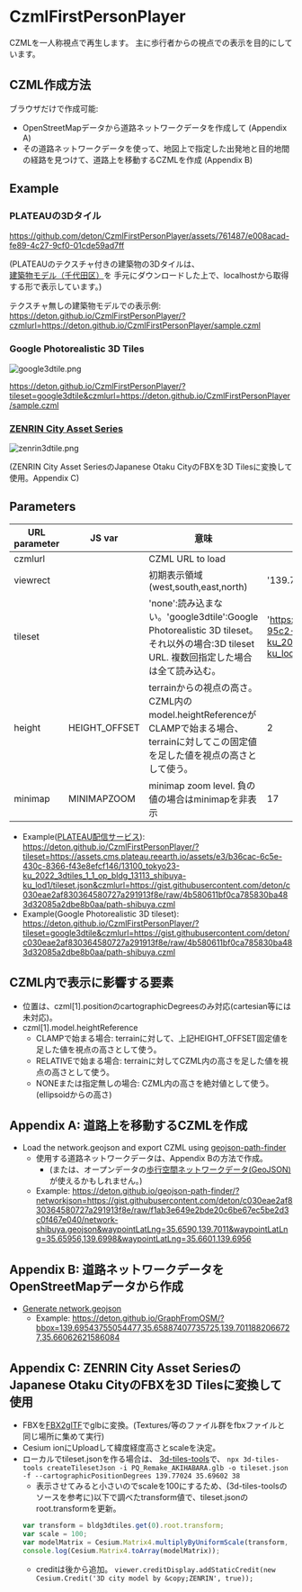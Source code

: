 # CzmlFirstPersonPlayer

CZMLを一人称視点で再生します。
主に歩行者からの視点での表示を目的にしています。

## CZML作成方法

ブラウザだけで作成可能:
* OpenStreetMapデータから道路ネットワークデータを作成して (Appendix A)
* その道路ネットワークデータを使って、地図上で指定した出発地と目的地間の経路を見つけて、道路上を移動するCZMLを作成 (Appendix B)

## Example

### PLATEAUの3Dタイル
https://github.com/deton/CzmlFirstPersonPlayer/assets/761487/e008acad-fe89-4c27-9cf0-01cde59ad7ff

(PLATEAUのテクスチャ付きの建築物の3Dタイルは、
[建築物モデル（千代田区）](https://www.geospatial.jp/ckan/dataset/plateau)を
手元にダウンロードした上で、localhostから取得する形で表示しています。)

テクスチャ無しの建築物モデルでの表示例:
https://deton.github.io/CzmlFirstPersonPlayer/?czmlurl=https://deton.github.io/CzmlFirstPersonPlayer/sample.czml

### Google Photorealistic 3D Tiles

![google3dtile.png](https://github.com/deton/CzmlFirstPersonPlayer/assets/761487/18d4a062-e8b3-49bb-a819-9b10e92bcd27)

https://deton.github.io/CzmlFirstPersonPlayer/?tileset=google3dtile&czmlurl=https://deton.github.io/CzmlFirstPersonPlayer/sample.czml

### [ZENRIN City Asset Series](https://www.zenrin.co.jp/contents/product/service/3d/asset/)

![zenrin3dtile.png]()

(ZENRIN City Asset SeriesのJapanese Otaku CityのFBXを3D Tilesに変換して使用。Appendix C)

## Parameters
|URL parameter | JS var | 意味 | default |
|---|---|---|---|
|czmlurl||CZML URL to load||
|viewrect||初期表示領域(west,south,east,north)|'139.7688,35.6970,139.7761,35.7031'|
|tileset||'none':読み込まない。'google3dtile':Google Photorealistic 3D tileset。それ以外の場合:3D tileset URL. 複数回指定した場合は全て読み込む。|'https://assets.cms.plateau.reearth.io/assets/aa/ecf312-95c2-4e24-8351-642f27e447b6/13100_tokyo23-ku_2022_3dtiles_1_1_op_bldg_13101_chiyoda-ku_lod1/tileset.json'|
|height|HEIGHT_OFFSET|terrainからの視点の高さ。CZML内のmodel.heightReferenceがCLAMPで始まる場合、terrainに対してこの固定値を足した値を視点の高さとして使う。|2|
|minimap|MINIMAPZOOM|minimap zoom level. 負の値の場合はminimapを非表示|17|

* Example([PLATEAU配信サービス](https://github.com/Project-PLATEAU/plateau-streaming-tutorial)): https://deton.github.io/CzmlFirstPersonPlayer/?tileset=https://assets.cms.plateau.reearth.io/assets/e3/b36cac-6c5e-430c-8366-f43e8efcf146/13100_tokyo23-ku_2022_3dtiles_1_1_op_bldg_13113_shibuya-ku_lod1/tileset.json&czmlurl=https://gist.githubusercontent.com/deton/c030eae2af830364580727a291913f8e/raw/4b580611bf0ca785830ba483d32085a2dbe8b0aa/path-shibuya.czml
* Example(Google Photorealistic 3D tileset): https://deton.github.io/CzmlFirstPersonPlayer/?tileset=google3dtile&czmlurl=https://gist.githubusercontent.com/deton/c030eae2af830364580727a291913f8e/raw/4b580611bf0ca785830ba483d32085a2dbe8b0aa/path-shibuya.czml

## CZML内で表示に影響する要素
* 位置は、czml[1].positionのcartographicDegreesのみ対応(cartesian等には未対応)。
* czml[1].model.heightReference
  * CLAMPで始まる場合: terrainに対して、上記HEIGHT_OFFSET固定値を足した値を視点の高さとして使う。
  * RELATIVEで始まる場合: terrainに対してCZML内の高さを足した値を視点の高さとして使う。
  * NONEまたは指定無しの場合: CZML内の高さを絶対値として使う。(ellipsoidからの高さ)

## Appendix A: 道路上を移動するCZMLを作成
* Load the network.geojson and export CZML using [geojson-path-finder](https://github.com/deton/geojson-path-finder)
  * 使用する道路ネットワークデータは、Appendix Bの方法で作成。
    * (または、オープンデータの[歩行空間ネットワークデータ(GeoJSON)](https://www.geospatial.jp/ckan/dataset/0401)が使えるかもしれません。)
  * Example: https://deton.github.io/geojson-path-finder/?networkjson=https://gist.githubusercontent.com/deton/c030eae2af830364580727a291913f8e/raw/f1ab3e649e2bde20c6be67ec5be2d3c0f467e040/network-shibuya.geojson&waypointLatLng=35.6590,139.7011&waypointLatLng=35.65956,139.6998&waypointLatLng=35.6601,139.6956

## Appendix B: 道路ネットワークデータをOpenStreetMapデータから作成
* [Generate network.geojson](https://github.com/deton/GraphFromOSM)
  * Example: https://deton.github.io/GraphFromOSM/?bbox=139.69543755054477,35.65887407735725,139.7011882066727,35.66062621586084


## Appendix C: ZENRIN City Asset SeriesのJapanese Otaku CityのFBXを3D Tilesに変換して使用
* FBXを[FBX2glTF](https://github.com/godotengine/FBX2glTF)でglbに変換。(Textures/等のファイル群をfbxファイルと同じ場所に集めて実行)
* Cesium ionにUploadして緯度経度高さとscaleを決定。
* ローカルでtileset.jsonを作る場合は、
  [3d-tiles-tools](https://github.com/CesiumGS/3d-tiles-tools#createtilesetjson)で、
  `npx 3d-tiles-tools createTilesetJson -i PQ_Remake_AKIHABARA.glb -o tileset.json -f --cartographicPositionDegrees 139.77024 35.69602 38`
  * 表示させてみると小さいのでscaleを100にするため、(3d-tiles-toolsのソースを参考に)以下で調べたtransform値で、tileset.jsonのroot.transformを更新。
  ```js
  var transform = bldg3dtiles.get(0).root.transform;
  var scale = 100;
  var modelMatrix = Cesium.Matrix4.multiplyByUniformScale(transform, scale, new Cesium.Matrix4());
  console.log(Cesium.Matrix4.toArray(modelMatrix));
  ```
  * creditは後から追加。
  `viewer.creditDisplay.addStaticCredit(new Cesium.Credit('3D city model by &copy;ZENRIN', true));`
